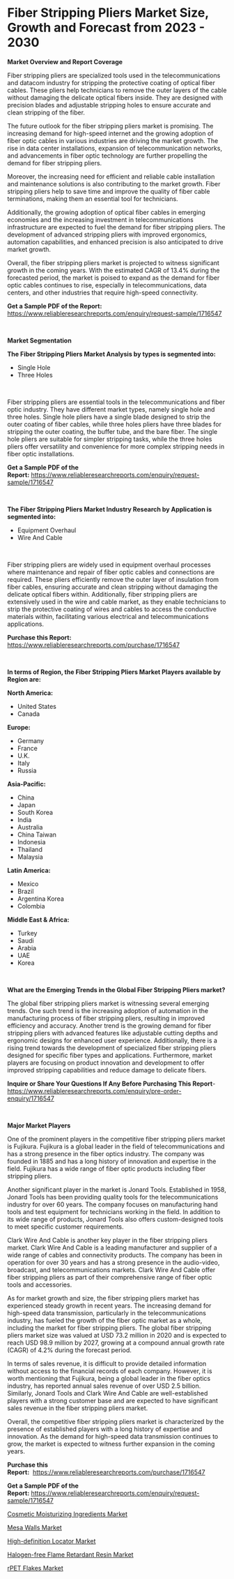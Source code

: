 <p><h1>Fiber Stripping Pliers Market Size, Growth and Forecast from 2023 - 2030</h1></p><p><strong>Market Overview and Report Coverage</strong></p>
<p><p>Fiber stripping pliers are specialized tools used in the telecommunications and datacom industry for stripping the protective coating of optical fiber cables. These pliers help technicians to remove the outer layers of the cable without damaging the delicate optical fibers inside. They are designed with precision blades and adjustable stripping holes to ensure accurate and clean stripping of the fiber.</p><p>The future outlook for the fiber stripping pliers market is promising. The increasing demand for high-speed internet and the growing adoption of fiber optic cables in various industries are driving the market growth. The rise in data center installations, expansion of telecommunication networks, and advancements in fiber optic technology are further propelling the demand for fiber stripping pliers.</p><p>Moreover, the increasing need for efficient and reliable cable installation and maintenance solutions is also contributing to the market growth. Fiber stripping pliers help to save time and improve the quality of fiber cable terminations, making them an essential tool for technicians.</p><p>Additionally, the growing adoption of optical fiber cables in emerging economies and the increasing investment in telecommunications infrastructure are expected to fuel the demand for fiber stripping pliers. The development of advanced stripping pliers with improved ergonomics, automation capabilities, and enhanced precision is also anticipated to drive market growth.</p><p>Overall, the fiber stripping pliers market is projected to witness significant growth in the coming years. With the estimated CAGR of 13.4% during the forecasted period, the market is poised to expand as the demand for fiber optic cables continues to rise, especially in telecommunications, data centers, and other industries that require high-speed connectivity.</p></p>
<p><strong>Get a Sample PDF of the Report:</strong> <a href="https://www.reliableresearchreports.com/enquiry/request-sample/1716547">https://www.reliableresearchreports.com/enquiry/request-sample/1716547</a></p>
<p>&nbsp;</p>
<p><strong>Market Segmentation</strong></p>
<p><strong>The Fiber Stripping Pliers Market Analysis by types is segmented into:</strong></p>
<p><ul><li>Single Hole</li><li>Three Holes</li></ul></p>
<p>&nbsp;</p>
<p><p>Fiber stripping pliers are essential tools in the telecommunications and fiber optic industry. They have different market types, namely single hole and three holes. Single hole pliers have a single blade designed to strip the outer coating of fiber cables, while three holes pliers have three blades for stripping the outer coating, the buffer tube, and the bare fiber. The single hole pliers are suitable for simpler stripping tasks, while the three holes pliers offer versatility and convenience for more complex stripping needs in fiber optic installations.</p></p>
<p><strong>Get a Sample PDF of the Report:</strong>&nbsp;<a href="https://www.reliableresearchreports.com/enquiry/request-sample/1716547">https://www.reliableresearchreports.com/enquiry/request-sample/1716547</a></p>
<p>&nbsp;</p>
<p><strong>The Fiber Stripping Pliers Market Industry Research by Application is segmented into:</strong></p>
<p><ul><li>Equipment Overhaul</li><li>Wire And Cable</li></ul></p>
<p>&nbsp;</p>
<p><p>Fiber stripping pliers are widely used in equipment overhaul processes where maintenance and repair of fiber optic cables and connections are required. These pliers efficiently remove the outer layer of insulation from fiber cables, ensuring accurate and clean stripping without damaging the delicate optical fibers within. Additionally, fiber stripping pliers are extensively used in the wire and cable market, as they enable technicians to strip the protective coating of wires and cables to access the conductive materials within, facilitating various electrical and telecommunications applications.</p></p>
<p><strong>Purchase this Report:</strong>&nbsp; <a href="https://www.reliableresearchreports.com/purchase/1716547">https://www.reliableresearchreports.com/purchase/1716547</a></p>
<p>&nbsp;</p>
<p><strong>In terms of Region, the Fiber Stripping Pliers Market Players available by Region are:</strong></p>
<p>
    <p> <strong> North America: </strong>
        <ul>
            <li>United States</li>
            <li>Canada</li>
        </ul>
        </p> 
    <p> <strong> Europe: </strong>
        <ul>
            <li>Germany</li>
            <li>France</li>
            <li>U.K.</li>
            <li>Italy</li>
            <li>Russia</li>
        </ul>
        </p> 
    <p> <strong> Asia-Pacific: </strong>
        <ul>
            <li>China</li>
            <li>Japan</li>
            <li>South Korea</li>
            <li>India</li>
            <li>Australia</li>
            <li>China Taiwan</li>
            <li>Indonesia</li>
            <li>Thailand</li>
            <li>Malaysia</li>
        </ul>
        </p> 
    <p> <strong> Latin America: </strong>
        <ul>
            <li>Mexico</li>
            <li>Brazil</li>
            <li>Argentina Korea</li>
            <li>Colombia</li>
        </ul>
        </p> 
    <p> <strong> Middle East & Africa: </strong>
        <ul>
            <li>Turkey</li>
            <li>Saudi</li>
            <li>Arabia</li>
            <li>UAE</li>
            <li>Korea</li>
        </ul>
    </p>
    </p>
<p>&nbsp;</p>
<p><strong>What are the Emerging Trends in the Global Fiber Stripping Pliers market?</strong></p>
<p><p>The global fiber stripping pliers market is witnessing several emerging trends. One such trend is the increasing adoption of automation in the manufacturing process of fiber stripping pliers, resulting in improved efficiency and accuracy. Another trend is the growing demand for fiber stripping pliers with advanced features like adjustable cutting depths and ergonomic designs for enhanced user experience. Additionally, there is a rising trend towards the development of specialized fiber stripping pliers designed for specific fiber types and applications. Furthermore, market players are focusing on product innovation and development to offer improved stripping capabilities and reduce damage to delicate fibers.</p></p>
<p><strong>Inquire or Share Your Questions If Any Before Purchasing This Report</strong>- <a href="https://www.reliableresearchreports.com/enquiry/pre-order-enquiry/1716547">https://www.reliableresearchreports.com/enquiry/pre-order-enquiry/1716547</a></p>
<p>&nbsp;</p>
<p><strong>Major Market Players</strong></p>
<p><p>One of the prominent players in the competitive fiber stripping pliers market is Fujikura. Fujikura is a global leader in the field of telecommunications and has a strong presence in the fiber optics industry. The company was founded in 1885 and has a long history of innovation and expertise in the field. Fujikura has a wide range of fiber optic products including fiber stripping pliers.</p><p>Another significant player in the market is Jonard Tools. Established in 1958, Jonard Tools has been providing quality tools for the telecommunications industry for over 60 years. The company focuses on manufacturing hand tools and test equipment for technicians working in the field. In addition to its wide range of products, Jonard Tools also offers custom-designed tools to meet specific customer requirements.</p><p>Clark Wire And Cable is another key player in the fiber stripping pliers market. Clark Wire And Cable is a leading manufacturer and supplier of a wide range of cables and connectivity products. The company has been in operation for over 30 years and has a strong presence in the audio-video, broadcast, and telecommunications markets. Clark Wire And Cable offer fiber stripping pliers as part of their comprehensive range of fiber optic tools and accessories.</p><p>As for market growth and size, the fiber stripping pliers market has experienced steady growth in recent years. The increasing demand for high-speed data transmission, particularly in the telecommunications industry, has fueled the growth of the fiber optic market as a whole, including the market for fiber stripping pliers. The global fiber stripping pliers market size was valued at USD 73.2 million in 2020 and is expected to reach USD 98.9 million by 2027, growing at a compound annual growth rate (CAGR) of 4.2% during the forecast period.</p><p>In terms of sales revenue, it is difficult to provide detailed information without access to the financial records of each company. However, it is worth mentioning that Fujikura, being a global leader in the fiber optics industry, has reported annual sales revenue of over USD 2.5 billion. Similarly, Jonard Tools and Clark Wire And Cable are well-established players with a strong customer base and are expected to have significant sales revenue in the fiber stripping pliers market.</p><p>Overall, the competitive fiber stripping pliers market is characterized by the presence of established players with a long history of expertise and innovation. As the demand for high-speed data transmission continues to grow, the market is expected to witness further expansion in the coming years.</p></p>
<p><strong>Purchase this Report:</strong>&nbsp;&nbsp;<a href="https://www.reliableresearchreports.com/purchase/1716547">https://www.reliableresearchreports.com/purchase/1716547</a></p>
<p></p>
<p><strong>Get a Sample PDF of the Report:</strong>&nbsp;<a href="https://www.reliableresearchreports.com/enquiry/request-sample/1716547">https://www.reliableresearchreports.com/enquiry/request-sample/1716547</a></p>
<p><p><a href="https://github.com/RoccoManning/Market-Research-Report-List-2/blob/main/cosmetic-moisturizing-ingredients-market.md">Cosmetic Moisturizing Ingredients Market</a></p><p><a href="https://www.linkedin.com/pulse/mesa-walls-market-share-amp-new-trends-analysis-report-type-3bwre/">Mesa Walls Market</a></p><p><a href="https://medium.com/@there.mix.bring/high-definition-locator-market-analysis-its-cagr-market-segmentation-and-global-industry-overview-5ba04f1caf8c">High-definition Locator Market</a></p><p><a href="https://medium.com/@half.skull.am/halogen-free-flame-retardant-resin-market-exploring-market-share-market-trends-and-future-growth-3cd2424a162e">Halogen-free Flame Retardant Resin Market</a></p><p><a href="https://www.linkedin.com/pulse/rpet-flakes-market-challenges-opportunities-growth-drivers-xanre/">rPET Flakes Market</a></p></p>